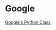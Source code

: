 # Google

[Google's Python Class][google-class]

<!-- LINKS -->

[google-class]: https://developers.google.com/edu/python
